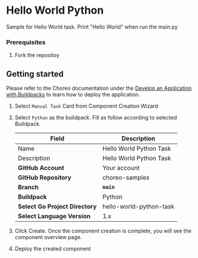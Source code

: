 # Hello World Python

Sample for Hello World task. Print "Hello World" when run the main.py

### Prerequisites
1. Fork the repositoy

## Getting started

Please refer to the Choreo documentation under the [Develop an Application with Buildpacks](https://wso2.com/choreo/develop-components/deploy-an-application-with-buildpacks) to learn how to deploy the application.

1. Select `Manual Task` Card from Component Creation Wizard
2. Select `Python` as the buildpack. Fill as follow according to selected Buildpack.

    | **Field**             | **Description**                               |
    |-----------------------|-----------------------------------------------|
    |Name           | Hello World Python Task              |
    |Description    | Hello World Python Task       |
    | **GitHub Account**    | Your account                                  |
    | **GitHub Repository** | choreo-samples |
    | **Branch**            | **`main`**                               |
    | **Buildpack**      | Python|
    | **Select Go Project Directory**       | hello-world-python-task |
    | **Select Language Version**              | 1.x |

3. Click Create. Once the component creation is complete, you will see the component overview page.
4. Deploy the created component
